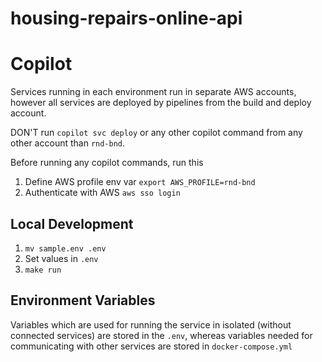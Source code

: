 # housing-repairs-online-api

# Copilot

Services running in each environment run in separate AWS accounts, however all services are deployed by pipelines from the build and deploy account.

DON'T run `copilot svc deploy` or any other copilot command from any other account than `rnd-bnd`. 

Before running any copilot commands, run this

1. Define AWS profile env var `export AWS_PROFILE=rnd-bnd`
2. Authenticate with AWS `aws sso login`

## Local Development
1. `mv sample.env .env`
2. Set values in `.env`
3. `make run`

## Environment Variables

Variables which are used for running the service in isolated (without connected services) are stored in the `.env`, whereas variables needed for communicating with other services are stored in `docker-compose.yml`